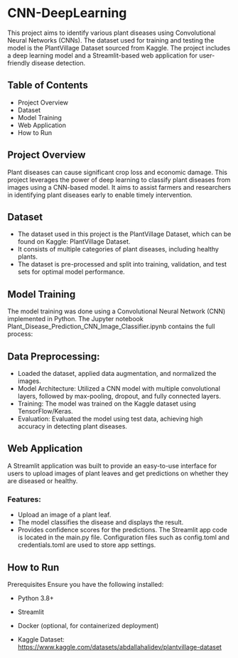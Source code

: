 # CNN-DeepLearning

This project aims to identify various plant diseases using Convolutional Neural Networks (CNNs). The dataset used for training and testing the model is the PlantVillage Dataset sourced from Kaggle. The project includes a deep learning model and a Streamlit-based web application for user-friendly disease detection.

## Table of Contents
- Project Overview
- Dataset
- Model Training
- Web Application
- How to Run

## Project Overview
Plant diseases can cause significant crop loss and economic damage. This project leverages the power of deep learning to classify plant diseases from images using a CNN-based model. It aims to assist farmers and researchers in identifying plant diseases early to enable timely intervention.

## Dataset
- The dataset used in this project is the PlantVillage Dataset, which can be found on Kaggle: PlantVillage Dataset.
- It consists of multiple categories of plant diseases, including healthy plants.
- The dataset is pre-processed and split into training, validation, and test sets for optimal model performance.

## Model Training
The model training was done using a Convolutional Neural Network (CNN) implemented in Python. The Jupyter notebook Plant_Disease_Prediction_CNN_Image_Classifier.ipynb contains the full process:

## Data Preprocessing: 
- Loaded the dataset, applied data augmentation, and normalized the images.
- Model Architecture: Utilized a CNN model with multiple convolutional layers, followed by max-pooling, dropout, and fully connected layers.
- Training: The model was trained on the Kaggle dataset using TensorFlow/Keras.
- Evaluation: Evaluated the model using test data, achieving high accuracy in detecting plant diseases.

## Web Application
A Streamlit application was built to provide an easy-to-use interface for users to upload images of plant leaves and get predictions on whether they are diseased or healthy.

### Features:
- Upload an image of a plant leaf.
- The model classifies the disease and displays the result.
- Provides confidence scores for the predictions.
The Streamlit app code is located in the main.py file. Configuration files such as config.toml and credentials.toml are used to store app settings.

## How to Run
Prerequisites
Ensure you have the following installed:
- Python 3.8+
- Streamlit
- Docker (optional, for containerized deployment)

- Kaggle Dataset:  https://www.kaggle.com/datasets/abdallahalidev/plantvillage-dataset
